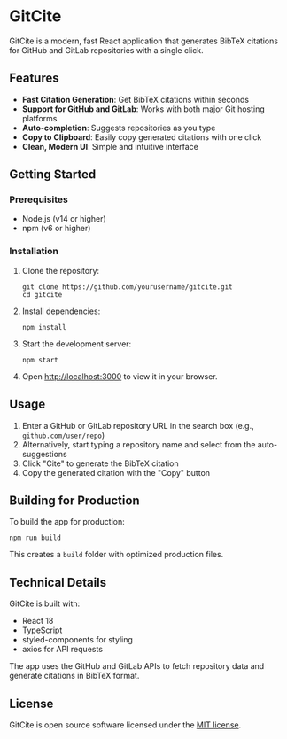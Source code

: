 # GitCite

GitCite is a modern, fast React application that generates BibTeX citations for GitHub and GitLab repositories with a single click.

## Features

- **Fast Citation Generation**: Get BibTeX citations within seconds
- **Support for GitHub and GitLab**: Works with both major Git hosting platforms
- **Auto-completion**: Suggests repositories as you type
- **Copy to Clipboard**: Easily copy generated citations with one click
- **Clean, Modern UI**: Simple and intuitive interface

## Getting Started

### Prerequisites

- Node.js (v14 or higher)
- npm (v6 or higher)

### Installation

1. Clone the repository:
   ```
   git clone https://github.com/yourusername/gitcite.git
   cd gitcite
   ```

2. Install dependencies:
   ```
   npm install
   ```

3. Start the development server:
   ```
   npm start
   ```

4. Open [http://localhost:3000](http://localhost:3000) to view it in your browser.

## Usage

1. Enter a GitHub or GitLab repository URL in the search box (e.g., `github.com/user/repo`)
2. Alternatively, start typing a repository name and select from the auto-suggestions
3. Click "Cite" to generate the BibTeX citation
4. Copy the generated citation with the "Copy" button

## Building for Production

To build the app for production:

```
npm run build
```

This creates a `build` folder with optimized production files.

## Technical Details

GitCite is built with:

- React 18
- TypeScript
- styled-components for styling
- axios for API requests

The app uses the GitHub and GitLab APIs to fetch repository data and generate citations in BibTeX format.

## License

GitCite is open source software licensed under the [MIT license](LICENSE).
